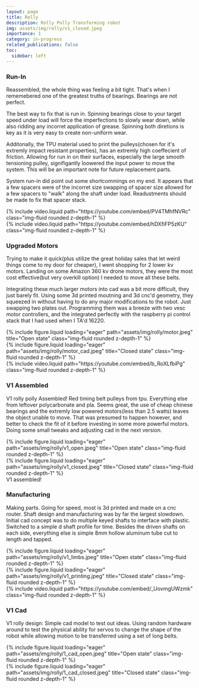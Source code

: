 ```yaml
---
layout: page
title: Rolly
description: Rolly Polly Transforming robot
img: assets/img/rolly/v1_closed.jpeg
importance: 1
category: in-progress
related_publications: false
toc:
  sidebar: left
---
```


### **Run-In**

Reassembled, the whole thing was feeling a bit tight. That's when I rememebered one of the greatest truths of bearings. Bearings are not perfect.

The best way to fix that is run in. Spinning bearings close to your target speed under load will force the imperfections to slowly wear down, while also ridding any incorret application of grease. Spinning both diretions is key as it is very easy to create non-uniform wear.

Additonally, the TPU material used to print the pulleys(chosen for it's extremly impact resistant properties), has an extremly high coeffecient of friction. Allowing for run in on their surfaces, especially the large smooth tensioning pulley, signifigantly loowered the input power to move the system. This will be an important note for future replacement parts.

System run-in did point out some shortcommings on my end. It appears that a few spacers were of the incorret size swapping of spacer size allowed for a few spacers to "walk" along the shaft under load. Readustments should be made to fix that spacer stack.

<div class="row">
     <div class="col-sm mt-3 mt-md-0">
        {% include video.liquid path="https://youtube.com/embed/PV4TMhfNVRc" class="img-fluid rounded z-depth-1" %}
    </div>
    <div class="col-sm mt-3 mt-md-0">
        {% include video.liquid path="https://youtube.com/embed/hDXfiFP5zKU" class="img-fluid rounded z-depth-1" %}
    </div>
   
</div>

### **Upgraded Motors**

Trying to make it quick(plus utilize the great holiday sales that let weird things come to my door for cheaper), I went shopping for 2 lower kv motors. Landing on some Amazon 360 kv drone motors, they were the most cost effective(but very overkill option) I needed to move all these belts.

Integrating these much larger motors into cad was a bit more difficult, they just barely fit. Using some 3d printed moutning and 3d cnc'd geometry, they squeezed in without having to do any major modifications to the robot. Just swapping two plates out. Programming them was a breeze with two vesc motor controllers, and the integrated perfectly with the raspberry pi control stack that I had used when I TA'd 16220.

<div class="row">
    <div class="col-sm mt-3 mt-md-0">
        {% include figure.liquid loading="eager" path="assets/img/rolly/motor.jpeg" title="Open state" class="img-fluid rounded z-depth-1" %}
    </div>
    <div class="col-sm mt-3 mt-md-0">
        {% include figure.liquid loading="eager" path="assets/img/rolly/motor_cad.jpeg" title="Closed state" class="img-fluid rounded z-depth-1" %}
    </div>
   
</div>
 <div class="col-sm mt-3 mt-md-0">
        {% include video.liquid path="https://youtube.com/embed/b_RoXLfbiPg" class="img-fluid rounded z-depth-1" %}
    </div>

### **V1 Assembled**

V1 rolly polly Assembled! Red timing belt pulleys from tpu. Everything else from leftover polycarbonate and pla. Seems great, the use of cheap chinese bearings and the extremly low powered motors(less than 2.5 watts) leaves the object unable to move. That was presumed to happen however, and better to check the fit of it before investing in some more powerful motors. Doing some small tweaks and adjusting cad in the next version.

<div class="row">
    <div class="col-sm mt-3 mt-md-0">
        {% include figure.liquid loading="eager" path="assets/img/rolly/v1_open.jpeg" title="Open state" class="img-fluid rounded z-depth-1" %}
    </div>
    <div class="col-sm mt-3 mt-md-0">
        {% include figure.liquid loading="eager" path="assets/img/rolly/v1_closed.jpeg" title="Closed state" class="img-fluid rounded z-depth-1" %}
    </div>

</div>
<div class="caption">
    V1 assembled!
</div>

### **Manufacturing**

Making parts. Going for speed, most is 3d printed and made on a cnc router. Shaft design and manufacturing was by far the largest slowdown. Initial cad concept was to do multiple keyed shafts to interface with plastic. Switched to a simple d shaft profile for time. Besides the driven shafts on each side, everything else is simple 8mm hollow aluminum tube cut to length and tapped.

<div class="row">
    <div class="col-sm mt-3 mt-md-0">
        {% include figure.liquid loading="eager" path="assets/img/rolly/v1_limbs.jpeg" title="Open state" class="img-fluid rounded z-depth-1" %}
    </div>
    <div class="col-sm mt-3 mt-md-0">
        {% include figure.liquid loading="eager" path="assets/img/rolly/v1_printing.jpeg" title="Closed state" class="img-fluid rounded z-depth-1" %}
    </div>
</div>
<div class="row">
    <div class="col-sm mt-3 mt-md-0">
            {% include video.liquid path="https://youtube.com/embed/_UovmgUWzmk" class="img-fluid rounded z-depth-1" %}
    </div>
</div>

### **V1 Cad**

V1 rolly design: Simple cad model to test out ideas. Using random hardware around to test the physical ability for servos to change the shape of the robot while allowing motion to be transferred using a set of long belts.

<div class="row">
    <div class="col-sm mt-3 mt-md-0">
        {% include figure.liquid loading="eager" path="assets/img/rolly/1_cad_open.jpeg" title="Open state" class="img-fluid rounded z-depth-1" %}
    </div>
    <div class="col-sm mt-3 mt-md-0">
        {% include figure.liquid loading="eager" path="assets/img/rolly/1_cad_closed.jpeg" title="Closed state" class="img-fluid rounded z-depth-1" %}
    </div>
</div>

<!--
The code is simple.
Just wrap your images with `<div class="col-sm">` and place them inside `<div class="row">` (read more about the <a href="https://getbootstrap.com/docs/4.4/layout/grid/">Bootstrap Grid</a> system).
To make images responsive, add `img-fluid` class to each; for rounded corners and shadows use `rounded` and `z-depth-1` classes.
Here's the code for the last row of images above:

{% raw %}

```html
<div class="row justify-content-sm-center">
  <div class="col-sm-8 mt-3 mt-md-0">
    {% include figure.liquid path="assets/img/6.jpg" title="example image" class="img-fluid rounded z-depth-1" %}
  </div>
  <div class="col-sm-4 mt-3 mt-md-0">
    {% include figure.liquid path="assets/img/11.jpg" title="example image" class="img-fluid rounded z-depth-1" %}
  </div>
</div>
```

{% endraw %} -->
